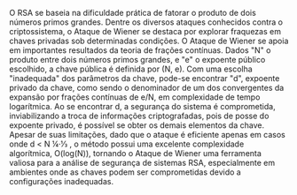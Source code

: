 O RSA se baseia na dificuldade prática de fatorar o produto de dois números primos grandes. Dentre os diversos ataques conhecidos contra o criptossistema, o Ataque de Wiener se destaca por explorar fraquezas em chaves privadas sob determinadas condições. O Ataque de Wiener se apoia em importantes resultados da teoria de frações contínuas. Dados "N" o produto entre dois números primos grandes, e "e" o expoente público escolhido, a chave pública é definida por (N, e). Com uma escolha "inadequada" dos parâmetros da chave, pode-se encontrar "d", expoente privado da chave, como sendo o denominador de um dos convergentes da expansão por frações contínuas de e/N, em complexidade de tempo logarítmica. Ao se encontrar d, a segurança do sistema é comprometida, inviabilizando a troca de informações criptografadas, pois de posse do expoente privado, é possível se obter os demais elementos da chave. Apesar de suas limitações, dado que o ataque é eficiente apenas em casos onde d < N ¼·1⁄3 , o método possui uma excelente complexidade algorítmica, O(log(N)), tornando o Ataque de Wiener uma ferramenta valiosa para a análise de segurança de sistemas RSA, especialmente em ambientes onde as chaves podem ser comprometidas devido a configurações inadequadas.
